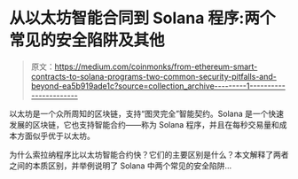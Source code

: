 # 从以太坊智能合同到 Solana 程序:两个常见的安全陷阱及其他

> 原文：<https://medium.com/coinmonks/from-ethereum-smart-contracts-to-solana-programs-two-common-security-pitfalls-and-beyond-ea5b919ade1c?source=collection_archive---------1----------------------->

以太坊是一个众所周知的区块链，支持“图灵完全”智能契约。Solana 是一个快速发展的区块链，它也支持智能合约——称为 Solana 程序，并且在每秒交易量和成本方面似乎优于以太坊。

为什么索拉纳程序比以太坊智能合约快？它们的主要区别是什么？本文解释了两者之间的本质区别，并举例说明了 Solana 中两个常见的安全陷阱…